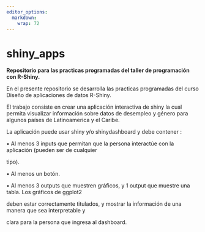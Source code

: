 ```yaml
---
editor_options: 
  markdown: 
    wrap: 72
---
```


# shiny_apps

**Repositorio para las practicas programadas del taller de programación
con R-Shiny.**

En el presente repositorio se desarrolla las practicas programadas del
curso Diseño de aplicaciones de datos R-Shiny.

El trabajo consiste en crear una aplicación interactiva de shiny la cual
permita visualizar información sobre datos de desempleo y género para
algunos países de Latinoamerica y el Caribe.

La aplicación puede usar shiny y/o shinydashboard y debe contener :

• Al menos 3 inputs que permitan que la persona interactúe con la
aplicación (pueden ser de cualquier

tipo).

• Al menos un botón.

• Al menos 3 outputs que muestren gráficos, y 1 output que muestre una
tabla. Los gráficos de ggplot2

deben estar correctamente titulados, y mostrar la información de una
manera que sea interpretable y

clara para la persona que ingresa al dashboard.
